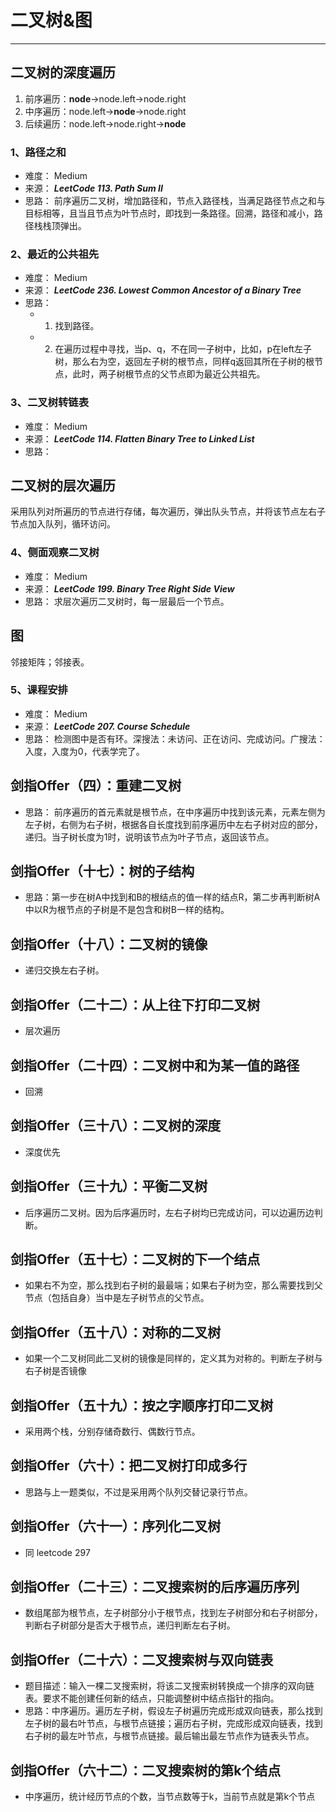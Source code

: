 # 二叉树&图

---

## 二叉树的深度遍历
1. 前序遍历：**node**->node.left->node.right
2. 中序遍历：node.left->**node**->node.right
3. 后续遍历：node.left->node.right->**node**

### 1、路径之和
 - 难度： Medium
 - 来源： ***LeetCode 113. Path Sum II***
 - 思路： 前序遍历二叉树，增加路径和，节点入路径栈，当满足路径节点之和与目标相等，且当且节点为叶节点时，即找到一条路径。回溯，路径和减小，路径栈栈顶弹出。

### 2、最近的公共祖先
 - 难度： Medium
 - 来源： ***LeetCode 236. Lowest Common Ancestor of a Binary Tree***
 - 思路： 
    - 1. 找到路径。
    - 2. 在遍历过程中寻找，当p、q，不在同一子树中，比如，p在left左子树，那么右为空，返回左子树的根节点，同样q返回其所在子树的根节点，此时，两子树根节点的父节点即为最近公共祖先。

### 3、二叉树转链表
 - 难度： Medium
 - 来源： ***LeetCode 114. Flatten Binary Tree to Linked List***
 - 思路： 

## 二叉树的层次遍历

   采用队列对所遍历的节点进行存储，每次遍历，弹出队头节点，并将该节点左右子节点加入队列，循环访问。

### 4、侧面观察二叉树
 - 难度： Medium
 - 来源： ***LeetCode 199. Binary Tree Right Side View***
 - 思路： 求层次遍历二叉树时，每一层最后一个节点。

## 图

邻接矩阵；邻接表。

### 5、课程安排

 - 难度： Medium
 - 来源： ***LeetCode 207. Course Schedule***
 - 思路： 检测图中是否有环。深搜法：未访问、正在访问、完成访问。广搜法：入度，入度为0，代表学完了。

## 剑指Offer（四）：重建二叉树
 - 思路： 前序遍历的首元素就是根节点，在中序遍历中找到该元素，元素左侧为左子树，右侧为右子树，根据各自长度找到前序遍历中左右子树对应的部分，递归。当子树长度为1时，说明该节点为叶子节点，返回该节点。

## 剑指Offer（十七）：树的子结构
 - 思路：第一步在树A中找到和B的根结点的值一样的结点R，第二步再判断树A中以R为根节点的子树是不是包含和树B一样的结构。

## 剑指Offer（十八）：二叉树的镜像
 - 递归交换左右子树。

## 剑指Offer（二十二）：从上往下打印二叉树
 - 层次遍历

## 剑指Offer（二十四）：二叉树中和为某一值的路径
 - 回溯

## 剑指Offer（三十八）：二叉树的深度
 - 深度优先

## 剑指Offer（三十九）：平衡二叉树
 - 后序遍历二叉树。因为后序遍历时，左右子树均已完成访问，可以边遍历边判断。

## 剑指Offer（五十七）：二叉树的下一个结点
 - 如果右不为空，那么找到右子树的最最端；如果右子树为空，那么需要找到父节点（包括自身）当中是左子树节点的父节点。

## 剑指Offer（五十八）：对称的二叉树
 - 如果一个二叉树同此二叉树的镜像是同样的，定义其为对称的。判断左子树与右子树是否镜像

## 剑指Offer（五十九）：按之字顺序打印二叉树
 - 采用两个栈，分别存储奇数行、偶数行节点。

## 剑指Offer（六十）：把二叉树打印成多行
 - 思路与上一题类似，不过是采用两个队列交替记录行节点。

## 剑指Offer（六十一）：序列化二叉树
 - 同 leetcode 297

## 剑指Offer（二十三）：二叉搜索树的后序遍历序列
 - 数组尾部为根节点，左子树部分小于根节点，找到左子树部分和右子树部分，判断右子树部分是否大于根节点，递归判断左右子树。

## 剑指Offer（二十六）：二叉搜索树与双向链表
 - 题目描述：输入一棵二叉搜索树，将该二叉搜索树转换成一个排序的双向链表。要求不能创建任何新的结点，只能调整树中结点指针的指向。
 - 思路：中序遍历。遍历左子树，假设左子树遍历完成形成双向链表，那么找到左子树的最右叶节点，与根节点链接；遍历右子树，完成形成双向链表，找到右子树的最左叶节点，与根节点链接。最后输出最左节点作为链表头节点。

## 剑指Offer（六十二）：二叉搜索树的第k个结点
 - 中序遍历，统计经历节点的个数，当节点数等于k，当前节点就是第k个节点

